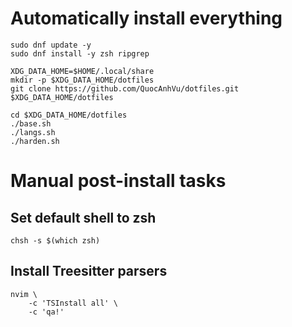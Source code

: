 # Automatically install everything

```shell
sudo dnf update -y
sudo dnf install -y zsh ripgrep

XDG_DATA_HOME=$HOME/.local/share
mkdir -p $XDG_DATA_HOME/dotfiles
git clone https://github.com/QuocAnhVu/dotfiles.git $XDG_DATA_HOME/dotfiles

cd $XDG_DATA_HOME/dotfiles
./base.sh
./langs.sh
./harden.sh
```

# Manual post-install tasks

## Set default shell to zsh

```shell
chsh -s $(which zsh)
```

## Install Treesitter parsers

```shell
nvim \
    -c 'TSInstall all' \
    -c 'qa!'
```
